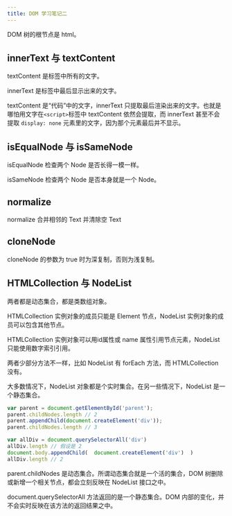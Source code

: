 ```yaml
---
title: DOM 学习笔记二
---
```


DOM 树的根节点是 html。

## innerText 与 textContent

textContent 是标签中所有的文字。

innerText 是标签中最后显示出来的文字。

textContent 是“代码”中的文字，innerText 只提取最后渲染出来的文字。也就是哪怕用文字在`<script>`标签中 textContent 依然会提取，而 innerText 甚至不会提取 `display: none` 元素里的文字，因为那个元素最后并不显示。

## isEqualNode 与 isSameNode

isEqualNode 检查两个 Node 是否长得一模一样。

isSameNode 检查两个 Node 是否本身就是一个 Node。

## normalize
 
normalize 合并相邻的 Text 并清除空 Text

## cloneNode

cloneNode 的参数为 true 时为深复制，否则为浅复制。

## HTMLCollection 与 NodeList

两者都是动态集合，都是类数组对象。

HTMLCollection 实例对象的成员只能是 Element 节点，NodeList 实例对象的成员可以包含其他节点。

HTMLCollection 实例对象可以用id属性或 name 属性引用节点元素，NodeList 只能使用数字索引引用。

两者少部分方法不一样，比如 NodeList 有 forEach 方法，而 HTMLCollection 没有。

大多数情况下，NodeList 对象都是个实时集合。在另一些情况下，NodeList 是一个静态集合。

```javascript
var parent = document.getElementById('parent');
parent.childNodes.length // 2
parent.appendChild(document.createElement('div'));
parent.childNodes.length // 3

var allDiv = document.querySelectorAll('div')
allDiv.length // 假设是 2
document.body.appendChild(  document.createElement('div')  )
allDiv.length // 2
```

parent.childNodes 是动态集合。所谓动态集合就是一个活的集合，DOM 树删除或新增一个相关节点，都会立刻反映在 NodeList 接口之中。

document.querySelectorAll 方法返回的是一个静态集合。DOM 内部的变化，并不会实时反映在该方法的返回结果之中。